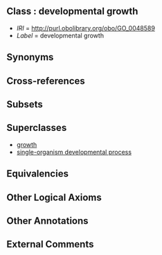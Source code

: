 
## Class : developmental growth

 * *IRI* = http://purl.obolibrary.org/obo/GO_0048589
 * *Label* = developmental growth

## Synonyms


## Cross-references


## Subsets


## Superclasses

 * [growth](../../GO/07/GO_0040007.md)
 * [single-organism developmental process](../../GO/67/GO_0044767.md)

## Equivalencies


## Other Logical Axioms


## Other Annotations


## External Comments

